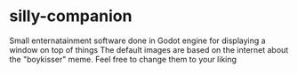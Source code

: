 # silly-companion
Small enternatainment software done in Godot engine for displaying a window on top of things
The default images are based on the internet about the "boykisser" meme. Feel free to change them to your liking
